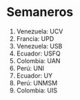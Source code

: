 # Semaneros
1. Venezuela: UCV
2. Francia: UPD
3. Venezuela: USB
4. Ecuador: USFQ
5. Colombia: UAN
6. Perú: UNI
7. Ecuador: UY
8. Perú: UNMSM
9. Colombia: UIS
